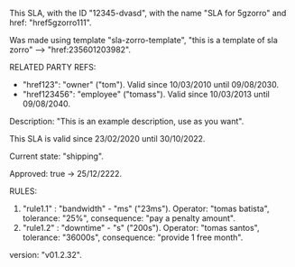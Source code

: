 This SLA, with the ID "12345-dvasd", with the name "SLA for 5gzorro" and href: "href5gzorro111".

Was made using template "sla-zorro-template", "this is a template of sla zorro" --> "href:235601203982".

RELATED PARTY REFS:

- "href123": "owner" ("tom"). Valid since 10/03/2010 until 09/08/2030.
- "href123456": "employee" ("tomass"). Valid since 10/03/2013 until 09/08/2040.

Description:
"This is an example description, use as you want".

This SLA is valid since 23/02/2020 until 30/10/2022.

Current state: "shipping".

Approved: true -> 25/12/2222.

RULES:

1. "rule1.1" : "bandwidth" - "ms" ("23ms"). Operator: "tomas batista", tolerance: "25%", consequence: "pay a penalty amount".
2. "rule1.2" : "downtime" - "s" ("200s"). Operator: "tomas santos", tolerance: "36000s", consequence: "provide 1 free month".

version: "v01.2.32".
